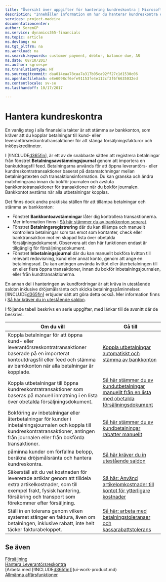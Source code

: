```yaml
---
title: "Översikt över uppgifter för hantering kundreskontra | Microsoft Docs"
description: "Innehåller information om hur du hanterar kundreskontra och kopplar betalningar till kund- eller leverantörstransaktioner."
services: project-madeira
documentationcenter: 
author: SorenGP
ms.service: dynamics365-financials
ms.topic: article
ms.devlang: na
ms.tgt_pltfrm: na
ms.workload: na
ms.search.keywords: customer payment, debtor, balance due, AR
ms.date: 08/10/2017
ms.author: sgroespe
ms.translationtype: HT
ms.sourcegitcommit: daa014eaa78caa7a317b05ca92ff27c1d1530c06
ms.openlocfilehash: e8e6098cf6efe91153fe4e112cf3f6f6635032ed
ms.contentlocale: sv-se
ms.lasthandoff: 10/17/2017

---
```

# <a name="managing-receivables"></a>Hantera kundreskontra
En vanlig steg i alla finansiella takter är att stämma av bankkonton, som kräver att du kopplar betalningar till kund- eller leverantörsreskontratransaktioner för att stänga försäljningsfakturor och inköpskreditnotor.  

I [!INCLUDE[d365fin](includes/d365fin_md.md)], är ett av de snabbaste sätten att registrera betalningar från fönstret **Betalningsavstämningsjournal** genom att importera en bankutdragsfil feed. Betalningarna används för att öppna leverantörs- eller kundreskontratransaktioner baserat på datamatchningar mellan betalningstexten och transaktionsinformation. Du kan granska och ändra matchningrana innan du bokför journalen och avsluta bankkontotransaktioner för transaktioner när du bokför journalen. Bankkontot avstäms när alla utbetalningar kopplas.

Det finns dock andra praktiska ställen för att tillämpa betalningar och stämma av bankkonton:  

* Fönstret **Bankkontoavstämningar** låter dig kontrollera transaktionerna. Mer information finns i [Så här stämmer du av bankkonton separat](bank-how-reconcile-bank-accounts-separately.md).  
* Fönstret **Betalningsregistrering** där du kan tillämpa och manuellt kontrollera betalningar som tas emot som kontanter, check eller banktransaktion mot en skapad lista över obetalda försäljningsdokument. Observera att den här funktionen endast är tillgänglig för försäljningsdokument.  
* Fönstret **Inbetalningsjournal** där du kan manuellt bokföra kvitton till relevant redovisning, kund eller annat konto, genom att ange en betalningsrad. Du kan antingen använda kvittot eller återbetalningen till en eller flera öppna transaktioner, innan du bokför inbetalningsjournalen, eller från kundtransaktionerna.  

En annan del i hanteringen av kundfordringar är att kräva in utestående saldon inklusive dröjsmålsränta och skicka betalningspåminnelser. [!INCLUDE[d365fin](includes/d365fin_md.md)] erbjuder sätt att göra detta också. Mer information finns i [Så här kräver du in utestående saldon](receivables-collect-outstanding-balances.md).  

I följande tabell beskrivs en serie uppgifter, med länkar till de avsnitt där de beskrivs.  

| Om du vill | Gå till |
| --- | --- |
| Koppla betalningar för att öppna kund- eller leverantörsreskontratransaktioner baserade på en importerat kontoutdragsfil eller feed och stämma av bankkonton när alla betalningar är kopplade. |[Koppla utbetalningar automatiskt och stämma av bankkonton](receivables-apply-payments-auto-reconcile-bank-accounts.md) |
| Koppla utbetalningar till öppna kundreskontratransaktioner som baseras på manuell inmatning i en lista över obetalda försäljningsdokument. |[Så här stämmer du av kundutbetalningar manuellt från en lista med obetalda försäljningsdokument](receivables-how-reconcile-customer-payments-list-unpaid-sales-documents.md) |
| Bokföring av inbetalningar eller återbetalningar för kunder i inbetalningsjournalen och koppla till kundreskontratransaktioner, antingen från journalen eller från bokförda transaktioner. |[Så här stämmer du av kundbetalningar rabatter manuellt](receivables-how-apply-sales-transactions-manually.md) |
| påminna kunder om förfallna belopp, beräkna dröjsmålsränta och hantera kundreskontra. |[Så här kräver du in utestående saldon](receivables-collect-outstanding-balances.md) |
|Säkerställ att du vet kostnaden för levererade artiklar genom att tilldela extra artikelkostnader, som till exempel frakt, fysisk hantering, försäkring och transport som förekommer efter försäljning.|[Så här: Använd artikelomkostnader till kontot för ytterligare kostnader](payables-how-assign-item-charges.md)|
|Ställ in en tolerans genom vilken systemet stänger en faktura, även om betalningen, inklusive rabatt, inte helt täcker fakturabeloppet.|[Så här: arbeta med betalningstoleranser och kassarabattstolerans](finance-payment-tolerance-and-payment-discount-tolerance.md)|
## <a name="see-also"></a>Se även
[Försäljning](sales-manage-sales.md)  
[Hantera Leverantörsreskontra](payables-manage-payables.md)  
[Arbeta med [!INCLUDE[d365fin](includes/d365fin_md.md)]](ui-work-product.md)  
[Allmänna affärsfunktioner](ui-across-business-areas.md)

